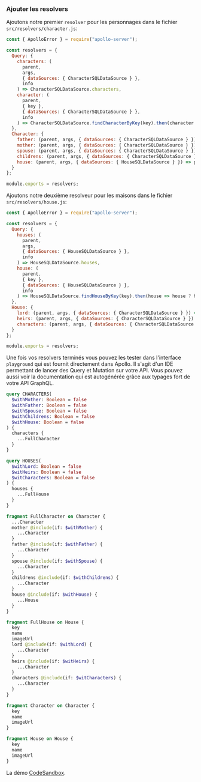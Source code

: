 ### Ajouter les resolvers

Ajoutons notre premier `resolver` pour les personnages dans le fichier `src/resolvers/character.js`:

```js
const { ApolloError } = require("apollo-server");

const resolvers = {
  Query: {
    characters: (
      parent,
      args,
      { dataSources: { CharacterSQLDataSource } },
      info
    ) => CharacterSQLDataSource.characters,
    character: (
      parent,
      { key },
      { dataSources: { CharacterSQLDataSource } },
      info
    ) => CharacterSQLDataSource.findCharacterByKey(key).then(character => character ? character : new ApolloError("Character not found.", "RESOURCE_NOT_FOUND")),
  },
  Character: {
    father: (parent, args, { dataSources: { CharacterSQLDataSource } }) => parent.fatherKey ? CharacterSQLDataSource.findCharacterByKey(parent.fatherKey) : null,
    mother: (parent, args, { dataSources: { CharacterSQLDataSource } }) => parent.motherKey ? CharacterSQLDataSource.findCharacterByKey(parent.motherKey) : null,
    spouse: (parent, args, { dataSources: { CharacterSQLDataSource } }) => parent.spouseKey || parent.queenKey ? CharacterSQLDataSource.findCharacterByKey(parent.spouseKey || parent.queenKey) : null,
    childrens: (parent, args, { dataSources: { CharacterSQLDataSource } }) => parent.childrensKey ? CharacterSQLDataSource.filterCharactersByKeys(parent.childrensKey) : null,
    house: (parent, args, { dataSources: { HouseSQLDataSource } }) => parent.royalHouseKey ? HouseSQLDataSource.findHouseByKey(parent.royalHouseKey) : null,
  }
};

module.exports = resolvers;
```

Ajoutons notre deuxième resolveur pour les maisons dans le fichier `src/resolvers/house.js`:

```js
const { ApolloError } = require("apollo-server");

const resolvers = {
  Query: {
    houses: (
      parent,
      args,
      { dataSources: { HouseSQLDataSource } },
      info
    ) => HouseSQLDataSource.houses,
    house: (
      parent,
      { key },
      { dataSources: { HouseSQLDataSource } },
      info
    ) => HouseSQLDataSource.findHouseByKey(key).then(house => house ? house : new ApolloError("House not found.", "RESOURCE_NOT_FOUND")),
  },
  House: {
    lord: (parent, args, { dataSources: { CharacterSQLDataSource } }) => parent.lordKey ? CharacterSQLDataSource.findCharacterByKey(parent.lordKey) : null,
    heirs: (parent, args, { dataSources: { CharacterSQLDataSource } }) => parent.heirsKey ? CharacterSQLDataSource.filterCharactersByKeys(parent.heirsKey) : null,
    characters: (parent, args, { dataSources: { CharacterSQLDataSource } }) => CharacterSQLDataSource.filterCharactersByHouseKey(parent.key),
  }
};

module.exports = resolvers;
```

Une fois vos resolvers terminés vous pouvez les tester dans l'interface `playground` qui est fournit directement dans Apollo. Il s'agit d'un IDE permettant de lancer des Query et Mutation sur votre API. Vous pouvez aussi voir la documentation qui est autogénérée grâce aux typages fort de votre API GraphQL.

```graphql
query CHARACTERS(
  $withMother: Boolean = false
  $withFather: Boolean = false
  $withSpouse: Boolean = false
  $withChildrens: Boolean = false
  $withHouse: Boolean = false
) {
  characters {
    ...FullCharacter
  }
}

query HOUSES(
  $withLord: Boolean = false
  $witHeirs: Boolean = false
  $witCharacters: Boolean = false
) {
  houses {
    ...FullHouse
  }
}

fragment FullCharacter on Character {
  ...Character
  mother @include(if: $withMother) {
    ...Character
  }
  father @include(if: $withFather) {
    ...Character
  }
  spouse @include(if: $withSpouse) {
    ...Character
  }
  childrens @include(if: $withChildrens) {
    ...Character
  }
  house @include(if: $withHouse) {
    ...House
  }
}

fragment FullHouse on House {
  key
  name
  imageUrl
  lord @include(if: $withLord) {
    ...Character
  }
  heirs @include(if: $witHeirs) {
    ...Character
  }
  characters @include(if: $witCharacters) {
    ...Character
  }
}

fragment Character on Character {
  key
  name
  imageUrl
}

fragment House on House {
  key
  name
  imageUrl
}
```

La démo [CodeSandbox](https://codesandbox.io/s/github/eleven-labs/article-starter-kit-graphql/tree/step/dataSources).
